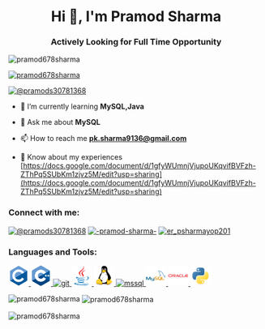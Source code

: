 <h1 align="center">Hi 👋, I'm Pramod Sharma</h1>
<h3 align="center">Actively Looking for Full Time Opportunity</h3>

<p align="left"> <img src="https://komarev.com/ghpvc/?username=pramod678sharma&label=Profile%20views&color=0e75b6&style=flat" alt="pramod678sharma" /> </p>

<p align="left"> <a href="https://github.com/ryo-ma/github-profile-trophy"><img src="https://github-profile-trophy.vercel.app/?username=pramod678sharma" alt="pramod678sharma" /></a> </p>

<p align="left"> <a href="https://twitter.com/@pramods30781368" target="blank"><img src="https://img.shields.io/twitter/follow/@pramods30781368?logo=twitter&style=for-the-badge" alt="@pramods30781368" /></a> </p>

- 🌱 I’m currently learning **MySQL,Java**

- 💬 Ask me about **MySQL**

- 📫 How to reach me **pk.sharma9136@gmail.com**

- 📄 Know about my experiences [https://docs.google.com/document/d/1gfyWUmnjVjupoUKqvifBVFzh-ZThPq5SUbKm1zjvz5M/edit?usp=sharing](https://docs.google.com/document/d/1gfyWUmnjVjupoUKqvifBVFzh-ZThPq5SUbKm1zjvz5M/edit?usp=sharing)

<h3 align="left">Connect with me:</h3>
<p align="left">
<a href="https://twitter.com/@pramods30781368" target="blank"><img align="center" src="https://raw.githubusercontent.com/rahuldkjain/github-profile-readme-generator/master/src/images/icons/Social/twitter.svg" alt="@pramods30781368" height="30" width="40" /></a>
<a href="https://linkedin.com/in/-pramod-sharma-" target="blank"><img align="center" src="https://raw.githubusercontent.com/rahuldkjain/github-profile-readme-generator/master/src/images/icons/Social/linked-in-alt.svg" alt="-pramod-sharma-" height="30" width="40" /></a>
<a href="https://www.hackerrank.com/er_psharmayop201" target="blank"><img align="center" src="https://raw.githubusercontent.com/rahuldkjain/github-profile-readme-generator/master/src/images/icons/Social/hackerrank.svg" alt="er_psharmayop201" height="30" width="40" /></a>
</p>

<h3 align="left">Languages and Tools:</h3>
<p align="left"> <a href="https://www.cprogramming.com/" target="_blank" rel="noreferrer"> <img src="https://raw.githubusercontent.com/devicons/devicon/master/icons/c/c-original.svg" alt="c" width="40" height="40"/> </a> <a href="https://www.w3schools.com/cpp/" target="_blank" rel="noreferrer"> <img src="https://raw.githubusercontent.com/devicons/devicon/master/icons/cplusplus/cplusplus-original.svg" alt="cplusplus" width="40" height="40"/> </a> <a href="https://git-scm.com/" target="_blank" rel="noreferrer"> <img src="https://www.vectorlogo.zone/logos/git-scm/git-scm-icon.svg" alt="git" width="40" height="40"/> </a> <a href="https://www.java.com" target="_blank" rel="noreferrer"> <img src="https://raw.githubusercontent.com/devicons/devicon/master/icons/java/java-original.svg" alt="java" width="40" height="40"/> </a> <a href="https://www.linux.org/" target="_blank" rel="noreferrer"> <img src="https://raw.githubusercontent.com/devicons/devicon/master/icons/linux/linux-original.svg" alt="linux" width="40" height="40"/> </a> <a href="https://www.microsoft.com/en-us/sql-server" target="_blank" rel="noreferrer"> <img src="https://www.svgrepo.com/show/303229/microsoft-sql-server-logo.svg" alt="mssql" width="40" height="40"/> </a> <a href="https://www.mysql.com/" target="_blank" rel="noreferrer"> <img src="https://raw.githubusercontent.com/devicons/devicon/master/icons/mysql/mysql-original-wordmark.svg" alt="mysql" width="40" height="40"/> </a> <a href="https://www.oracle.com/" target="_blank" rel="noreferrer"> <img src="https://raw.githubusercontent.com/devicons/devicon/master/icons/oracle/oracle-original.svg" alt="oracle" width="40" height="40"/> </a> <a href="https://www.python.org" target="_blank" rel="noreferrer"> <img src="https://raw.githubusercontent.com/devicons/devicon/master/icons/python/python-original.svg" alt="python" width="40" height="40"/> </a> </p>

<p><img align="left" src="https://github-readme-stats.vercel.app/api/top-langs?username=pramod678sharma&show_icons=true&locale=en&layout=compact" alt="pramod678sharma" /></p>

<p>&nbsp;<img align="center" src="https://github-readme-stats.vercel.app/api?username=pramod678sharma&show_icons=true&locale=en" alt="pramod678sharma" /></p>

<p><img align="center" src="https://github-readme-streak-stats.herokuapp.com/?user=pramod678sharma&" alt="pramod678sharma" /></p>
